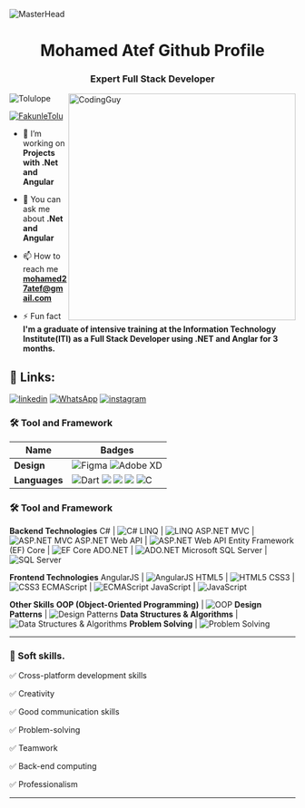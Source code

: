 
 ![MasterHead](https://blog.bit.ai/wp-content/uploads/2018/09/How-to-Embed-GitHub-Gists-in-Your-Documents-Blog-Banner.png)
<h1 align="center">Mohamed Atef Github Profile</h1>
<h3 align="center">Expert Full Stack Developer</h3>
<img align= "right" alt="CodingGuy" width="400" src="https://cdn.dribbble.com/users/1162077/screenshots/3848914/media/320984a9ca58b3c73274c9259ecf6de8.gif">

<p align="left"> <img src="https://komarev.com/ghpvc/?username=Tolulope05&label=Profile%20views&color=0e75b6&style=flat" alt="Tolulope" /> </p>

<p align="left"> <a href="https://twitter.com/FakunleTolu" target="blank"><img src="https://img.shields.io/twitter/follow/FakunleTolu?logo=twitter&style=for-the-badge" alt="FakunleTolu" /></a> </p>

- 🔭 I’m working on **Projects with .Net and Angular**

- 💬 You can ask me about **.Net and Angular**

- 📫 How to reach me **mohamed27atef@gmail.com**

- ⚡ Fun fact **I'm a graduate of intensive training at the Information Technology Institute(ITI) as a Full Stack Developer using .NET and Anglar for 3 months.**
 
 ## 🔗 Links:
[![linkedin](https://img.shields.io/badge/linkedin-0A66C2?style=for-the-badge&logo=linkedin&logoColor=white)](https://www.linkedin.com/in/https://www.linkedin.com/in/tolutech/)
[![WhatsApp](https://img.shields.io/badge/WhatsApp-25D366?style=for-the-badge&logo=whatsapp&logoColor=white)](https://wa.link/4clrdv)
[![instagram](https://img.shields.io/badge/instagram-1DA1F2?style=for-the-badge&logo=instagram&logoColor=white)](https://www.instagram.com/tolucodes)

### 🛠 Tool and Framework

Name | Badges
--- | --- 
**Design**  |  ![Figma](https://img.shields.io/badge/figma-%23F24E1E.svg?style=for-the-badge&logo=figma&logoColor=white) ![Adobe XD](https://img.shields.io/badge/Adobe%20XD-470137?style=for-the-badge&logo=Adobe%20XD&logoColor=#FF61F6)
**Languages**  |  ![Dart](https://img.shields.io/badge/dart-%230175C2.svg?style=for-the-badge&logo=dart&logoColor=white) <img src="https://img.shields.io/badge/JavaScript-323330?style=for-the-badge&logo=javascript&logoColor=F7DF1E" /> <img src="https://img.shields.io/badge/CSS3-1572B6?style=for-the-badge&logo=css3&logoColor=white" /> <img src="https://img.shields.io/badge/HTML5-E34F26?style=for-the-badge&logo=html5&logoColor=white" /> ![C](https://img.shields.io/badge/c-%2300599C.svg?style=for-the-badge&logo=c&logoColor=white)
### 🛠 Tool and Framework

**Backend Technologies**
C# | ![C#](https://img.shields.io/badge/C%23-239120?style=for-the-badge&logo=c-sharp&logoColor=white)
LINQ | ![LINQ](https://img.shields.io/badge/LINQ-800080?style=for-the-badge&logo=linq&logoColor=white)
ASP.NET MVC | ![ASP.NET MVC](https://img.shields.io/badge/ASP.NET_MVC-5C2D91?style=for-the-badge&logo=.net&logoColor=white)
ASP.NET Web API | ![ASP.NET Web API](https://img.shields.io/badge/ASP.NET-5C2D91?style=for-the-badge&logo=.net&logoColor=white)
Entity Framework (EF) Core | ![EF Core](https://img.shields.io/badge/EF_Core-5C2D91?style=for-the-badge&logo=.net&logoColor=white)
ADO.NET | ![ADO.NET](https://img.shields.io/badge/ADO.NET-5C2D91?style=for-the-badge&logo=.net&logoColor=white)
Microsoft SQL Server | ![SQL Server](https://img.shields.io/badge/SQL_Server-CC2927?style=for-the-badge&logo=microsoft-sql-server&logoColor=white)

**Frontend Technologies**
AngularJS | ![AngularJS](https://img.shields.io/badge/AngularJS-E23237?style=for-the-badge&logo=angularjs&logoColor=white)
HTML5 | ![HTML5](https://img.shields.io/badge/HTML5-E34F26?style=for-the-badge&logo=html5&logoColor=white)
CSS3 | ![CSS3](https://img.shields.io/badge/CSS3-1572B6?style=for-the-badge&logo=css3&logoColor=white)
ECMAScript | ![ECMAScript](https://img.shields.io/badge/ECMAScript-F7DF1E?style=for-the-badge&logo=javascript&logoColor=black)
JavaScript | ![JavaScript](https://img.shields.io/badge/JavaScript-F7DF1E?style=for-the-badge&logo=javascript&logoColor=black)

**Other Skills**
**OOP (Object-Oriented Programming)** | ![OOP](https://img.shields.io/badge/OOP-555555?style=for-the-badge)
**Design Patterns** | ![Design Patterns](https://img.shields.io/badge/Design_Patterns-555555?style=for-the-badge)
**Data Structures & Algorithms** | ![Data Structures & Algorithms](https://img.shields.io/badge/Data_Structures_Algorithms-555555?style=for-the-badge)
**Problem Solving** | ![Problem Solving](https://img.shields.io/badge/Problem_Solving-555555?style=for-the-badge)
</p> 

<hr>

### 👔 Soft skills.

✅ Cross-platform development skills

✅ Creativity

✅ Good communication skills

✅ Problem-solving

✅ Teamwork

✅ Back-end computing

✅ Professionalism 

<hr>

<!--## ❤ Views and Followers.

<a href="https://github.com/Tolulope05/github-profile-views-counter">
    <img src="https://komarev.com/ghpvc/?username=Mohamed27Atef">
</a>
<a href="https://github.com/Mohamed27Atef?tab=followers"><img src="https://img.shields.io/github/followers/Mohamed27Atef?label=Followers&style=social" alt="GitHub Badge"></a>


 <br>
 
 ## Stats.
 <p><img align="center" src="https://github-readme-stats.vercel.app/api/top-langs/?username=Mohamed27Atef&layout=compact&theme=dark&hide_border=false" /></p>
<p>&nbsp;<img align="center" src="https://github-readme-stats.vercel.app/api?username=Mohamed27Atef&show_icons=true&locale=en&theme=onedark" alt="Mohamed27Atef" /></p>

<p><img align="center" src="https://github-readme-streak-stats.herokuapp.com/?user=Mohamed27Atef&theme=dark" alt="Mohamed27Atef" /></p>
<br/>
 <b>Note:</b> The top languages shown here is just a measure of what I have posted here on GitHub and not my actual skill level, Thank you.-->



<br/>
